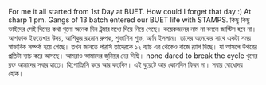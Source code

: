 For me it all started from 1st Day at BUET. How could I forget that day :) 
At sharp 1 pm. Gangs of 13 batch entered our BUET life with STAMPS. কিছু কিছু ভাইদের সেই দিনের কথা গুলো অনেক দিন ট্রমার মধ্যে দিয়ে নিয়ে গেছে। কয়েকজনের নাম না বললে জাস্টিস হবে না। আশফাক ইফতেখার উদয়, আশিকুর রহমান রুপক, শুভাশিস শুভ, অর্ণব ইসলাম। তাদের অনেকের সাথে একটা সময় স্বাভাবিক সম্পর্ক হয়ে গেছে। তখন জানতে পারসি তাদেরকে ১২ ব্যাচ এর থেকেও বাজে র‍্যাগ দিছে। যা আসলে উপরের প্রতিটা ব্যাচ করে আসছে। আমরাও আমাদের জুনিয়র দের দিছি। 
none dared to break the cycle 
খুনের রক্ত আমাদের সবার হাতে।  হিপোক্রিসি করে আর কতদিন। এই বুয়েটে আর কোনদিন ফিরব না। সবার বোধোদয় হোক।